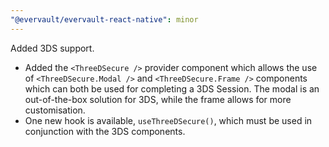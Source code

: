 ```yaml
---
"@evervault/evervault-react-native": minor
---
```


Added 3DS support. 

* Added the `<ThreeDSecure />` provider component which allows the use of `<ThreeDSecure.Modal />` and `<ThreeDSecure.Frame />` components which can both be used for completing a 3DS Session. The modal is an out-of-the-box solution for 3DS, while the frame allows for more customisation.  
* One new hook is available, `useThreeDSecure()`, which must be used in conjunction with the 3DS components.
